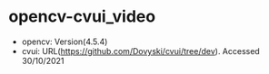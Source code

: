 # opencv-cvui_video
- opencv: Version(4.5.4)
- cvui: URL(https://github.com/Dovyski/cvui/tree/dev). Accessed 30/10/2021
